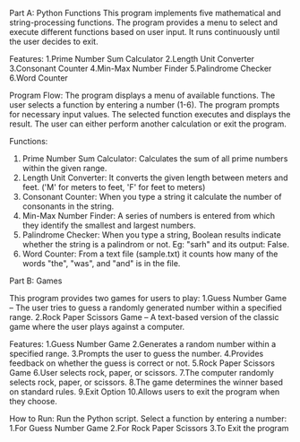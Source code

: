 Part A: Python Functions
This program implements five mathematical and string-processing functions. The program provides a menu to select and execute different functions based on user input.
It runs continuously until the user decides to exit.

Features:
        1.Prime Number Sum Calculator
        2.Length Unit Converter
        3.Consonant Counter
        4.Min-Max Number Finder
        5.Palindrome Checker
        6.Word Counter

Program Flow:
The program displays a menu of available functions.
The user selects a function by entering a number (1-6).
The program prompts for necessary input values.
The selected function executes and displays the result.
The user can either perform another calculation or exit the program.

Functions:
1. Prime Number Sum Calculator: Calculates the sum of all prime numbers within the given range.
2. Length Unit Converter: It converts the given length between meters and feet. ('M' for meters to feet, 'F' for feet to meters)
3. Consonant Counter: When you type a string it calculate the number of consonants in the string.
4. Min-Max Number Finder: A series of numbers is entered from which they identify the smallest and largest numbers.
5. Palindrome Checker: When you type a string, Boolean results indicate whether the string is a palindrom or not. Eg: "sarh" and its output: False.
6. Word Counter: From a text file (sample.txt) it counts how many of the words "the", "was", and "and" is in the file.

Part B: Games

This program provides two games for users to play:
1.Guess Number Game – The user tries to guess a randomly generated number within a specified range.
2.Rock Paper Scissors Game – A text-based version of the classic game where the user plays against a computer.

Features:
1.Guess Number Game
2.Generates a random number within a specified range.
3.Prompts the user to guess the number.
4.Provides feedback on whether the guess is correct or not.
5.Rock Paper Scissors Game
6.User selects rock, paper, or scissors.
7.The computer randomly selects rock, paper, or scissors.
8.The game determines the winner based on standard rules.
9.Exit Option
10.Allows users to exit the program when they choose.

How to Run:
Run the Python script.
Select a function by entering a number:
1.For Guess Number Game
2.For Rock Paper Scissors
3.To Exit the program

